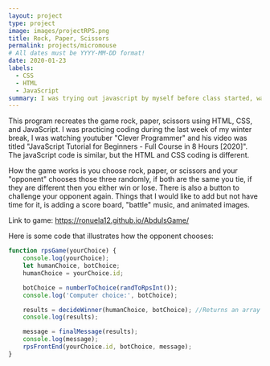 ```yaml
---
layout: project
type: project
image: images/projectRPS.png
title: Rock, Paper, Scissors
permalink: projects/micromouse
# All dates must be YYYY-MM-DD format!
date: 2020-01-23
labels:
  - CSS
  - HTML
  - JavaScript
summary: I was trying out javascript by myself before class started, watched tutorials on how to make small games, this is what I made.
---
```




This program recreates the game rock, paper, scissors using HTML, CSS, and JavaScript. I was practicing coding during the last week of my winter break, I was watching youtuber "Clever Programmer" and his video was titled "JavaScript Tutorial for Beginners - Full Course in 8 Hours [2020]". The javaScript code is similar, but the HTML and CSS coding is different.

How the game works is you choose rock, paper, or scissors and your "opponent" chooses those three randomly, if both are the same you tie, if they are different then you either win or lose. There is also a button to challenge your opponent again. Things that I would like to add but not have time for it, is adding a score board, "battle" music, and animated images. 

Link to game: https://ronuela12.github.io/AbdulsGame/

Here is some code that illustrates how the opponent chooses:

```js
function rpsGame(yourChoice) {
    console.log(yourChoice);
    let humanChoice, botChoice;
    humanChoice = yourChoice.id;

    botChoice = numberToChoice(randToRpsInt());
    console.log('Computer choice:', botChoice);

    results = decideWinner(humanChoice, botChoice); //Returns an array ex) [0, 1] = human lost
    console.log(results);

    message = finalMessage(results);
    console.log(message);
    rpsFrontEnd(yourChoice.id, botChoice, message);
}
```





